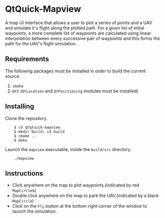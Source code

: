 # QtQuick-Mapview
A map UI interface that allows a user to plot a series of points and a UAV and simulate it's flight along the plotted path.
For a given list of initial waypoints, a more complete list of waypoints are calculated using linear interpolation between every successive pair of waypoints and this forms the path for the UAV's flight simulation.

## Requirements
The following packages must be installed in order to build the current source.
1. `cmake`
2. `Qt5` (`QtLocation` and `QtPositioning` modules must be installed)

## Installing
Clone the repository.
```
    $ cd qtqtuick-mapview
    $ mkdir build; cd build
    $ cmake ..
    $ make
```

Launch the `mapview` executable, inside the `build/src` directory.

```
    ./mapview
```

## Instructions
* Click anywhere on the map to plot waypoints.(indicated by red `MapCircle`s)
* Double click anywhere on the map to park the UAV.(indicated by a black `MapCircle`)
* Click on the `Fly` button at the bottom right corner of the window to launch the simulation.
